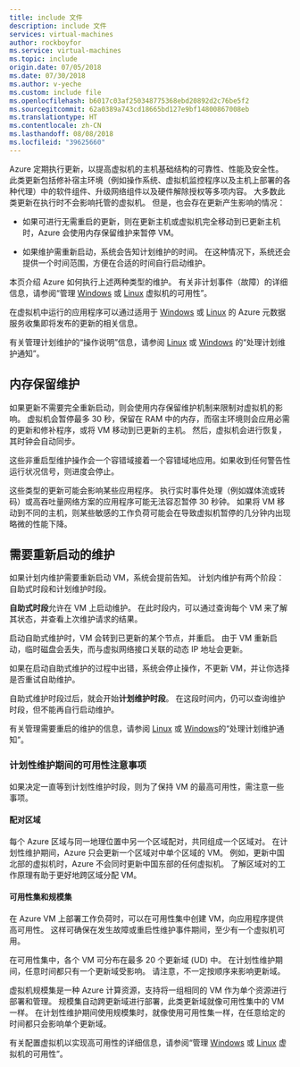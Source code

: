 ```yaml
---
title: include 文件
description: include 文件
services: virtual-machines
author: rockboyfor
ms.service: virtual-machines
ms.topic: include
origin.date: 07/05/2018
ms.date: 07/30/2018
ms.author: v-yeche
ms.custom: include file
ms.openlocfilehash: b6017c03af250348775368ebd20892d2c76be5f2
ms.sourcegitcommit: 62a0389a743cd18665bd127e9bf14800867008eb
ms.translationtype: HT
ms.contentlocale: zh-CN
ms.lasthandoff: 08/08/2018
ms.locfileid: "39625660"
---
```

Azure 定期执行更新，以提高虚拟机的主机基础结构的可靠性、性能及安全性。 此类更新包括修补宿主环境（例如操作系统、虚拟机监控程序以及主机上部署的各种代理）中的软件组件、升级网络组件以及硬件解除授权等多项内容。 大多数此类更新在执行时不会影响托管的虚拟机。 但是，也会存在更新产生影响的情况：

- 如果可进行无需重启的更新，则在更新主机或虚拟机完全移动到已更新主机时，Azure 会使用内存保留维护来暂停 VM。

- 如果维护需重新启动，系统会告知计划维护的时间。 在这种情况下，系统还会提供一个时间范围，方便在合适的时间自行启动维护。

本页介绍 Azure 如何执行上述两种类型的维护。 有关非计划事件（故障）的详细信息，请参阅“管理 [Windows](../articles/virtual-machines/windows/manage-availability.md) 或 [Linux](../articles/virtual-machines/linux/manage-availability.md) 虚拟机的可用性”。

在虚拟机中运行的应用程序可以通过适用于 [Windows](../articles/virtual-machines/windows/instance-metadata-service.md) 或 [Linux](../articles/virtual-machines/linux/instance-metadata-service.md) 的 Azure 元数据服务收集即将发布的更新的相关信息。

有关管理计划维护的“操作说明”信息，请参阅 [Linux](../articles/virtual-machines/linux/maintenance-notifications.md) 或 [Windows](../articles/virtual-machines/windows/maintenance-notifications.md) 的“处理计划维护通知”。

## <a name="memory-preserving-maintenance"></a>内存保留维护

如果更新不需要完全重新启动，则会使用内存保留维护机制来限制对虚拟机的影响。 虚拟机会暂停最多 30 秒，保留在 RAM 中的内存，而宿主环境则会应用必需的更新和修补程序，或将 VM 移动到已更新的主机。 然后，虚拟机会进行恢复，其时钟会自动同步。 

这些非重启型维护操作会一个容错域接着一个容错域地应用。如果收到任何警告性运行状况信号，则进度会停止。

这些类型的更新可能会影响某些应用程序。 执行实时事件处理（例如媒体流或转码）或高吞吐量网络方案的应用程序可能无法容忍暂停 30 秒钟。 <!-- sooooo, what should they do? --> 如果将 VM 移动到不同的主机，则某些敏感的工作负荷可能会在导致虚拟机暂停的几分钟内出现略微的性能下降。 

## <a name="maintenance-requiring-a-reboot"></a>需要重新启动的维护

如果计划内维护需要重新启动 VM，系统会提前告知。 计划内维护有两个阶段：自助式时段和计划维护时段。

**自助式时段**允许在 VM 上启动维护。 在此时段内，可以通过查询每个 VM 来了解其状态，并查看上次维护请求的结果。

启动自助式维护时，VM 会转到已更新的某个节点，并重启。 由于 VM 重新启动，临时磁盘会丢失，而与虚拟网络接口关联的动态 IP 地址会更新。

如果在启动自助式维护的过程中出错，系统会停止操作，不更新 VM，并让你选择是否重试自助维护。 

自助式维护时段过后，就会开始**计划维护时段**。 在这段时间内，仍可以查询维护时段，但不能再自行启动维护。

有关管理需要重启的维护的信息，请参阅 [Linux](../articles/virtual-machines/linux/maintenance-notifications.md) 或 [Windows](../articles/virtual-machines/windows/maintenance-notifications.md)的“处理计划维护通知”。 

### <a name="availability-considerations-during-scheduled-maintenance"></a>计划性维护期间的可用性注意事项 

如果决定一直等到计划性维护时段，则为了保持 VM 的最高可用性，需注意一些事项。 

#### <a name="paired-regions"></a>配对区域

每个 Azure 区域与同一地理位置中另一个区域配对，共同组成一个区域对。 在计划性维护期间，Azure 只会更新一个区域对中单个区域的 VM。 例如，更新中国北部的虚拟机时，Azure 不会同时更新中国东部的任何虚拟机。 了解区域对的工作原理有助于更好地跨区域分配 VM。
<!-- Not Available on However, other regions such as China North can be under maintenance at the same time as China East. -->
<!-- Not Available on  For more information, see [Azure region pairs](/best-practices-availability-paired-regions) -->

#### <a name="availability-sets-and-scale-sets"></a>可用性集和规模集

在 Azure VM 上部署工作负荷时，可以在可用性集中创建 VM，向应用程序提供高可用性。 这样可确保在发生故障或重启性维护事件期间，至少有一个虚拟机可用。

在可用性集中，各个 VM 可分布在最多 20 个更新域 (UD) 中。 在计划性维护期间，任意时间都只有一个更新域受影响。 请注意，不一定按顺序来影响更新域。 

虚拟机规模集是一种 Azure 计算资源，支持将一组相同的 VM 作为单个资源进行部署和管理。 规模集自动跨更新域进行部署，此类更新域就像可用性集中的 VM 一样。 在计划性维护期间使用规模集时，就像使用可用性集一样，在任意给定的时间都只会影响单个更新域。

有关配置虚拟机以实现高可用性的详细信息，请参阅“管理 [Windows](../articles/virtual-machines/windows/manage-availability.md) 或 [Linux](../articles/virtual-machines/linux/manage-availability.md) 虚拟机的可用性”。

<!--Update_Description: update meta properties, wording update, update link -->